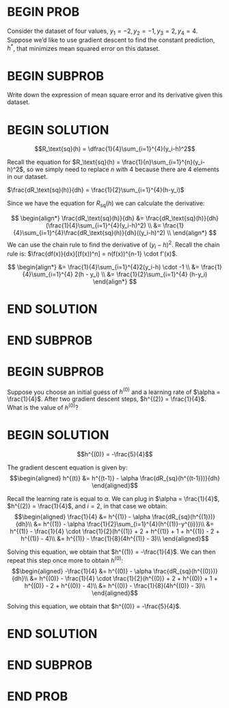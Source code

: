 # BEGIN PROB

Consider the dataset of four values, $y_1 = -2, y_2 = -1, y_3 = 2, y_4 = 4$. Suppose we’d like to use gradient descent to find the constant prediction, $h^*$, that minimizes mean squared error on this dataset.

# BEGIN SUBPROB

Write down the expression of mean square error and its derivative given this dataset.

# BEGIN SOLUTION

$$R_\text{sq}(h) = \dfrac{1}{4}\sum_{i=1}^{4}(y_i-h)^2$$

Recall the equation for $R_\text{sq}(h) = \frac{1}{n}\sum_{i=1}^{n}(y_i-h)^2$, so we simply need to replace $n$ with $4$ because there are $4$ elements in our dataset.

$\frac{dR_\text{sq}(h)}{dh} = \frac{1}{2}\sum_{i=1}^{4}(h-y_i)$

Since we have the equation for $R_\text{sq}(h)$ we can calculate the derivative:

$$
\begin{align*}
\frac{dR_\text{sq}(h)}{dh} &= \frac{dR_\text{sq}(h)}{dh}(\frac{1}{4}\sum_{i=1}^{4}(y_i-h)^2) \\
&= \frac{1}{4}\sum_{i=1}^{4}\frac{dR_\text{sq}(h)}{dh}((y_i-h)^2) \\
\end{align*}
$$
We can use the chain rule to find the derivative of $(y_i-h)^2$.
Recall the chain rule is: $\frac{df(x)}{dx}[(f(x))^n] = n(f(x))^{n-1} \cdot f'(x)$.

$$
\begin{align*}
&= \frac{1}{4}\sum_{i=1}^{4}2(y_i-h) \cdot -1 \\
&= \frac{1}{4}\sum_{i=1}^{4} 2(h - y_i) \\
&= \frac{1}{2}\sum_{i=1}^{4} (h-y_i)
\end{align*}
$$

# END SOLUTION

# END SUBPROB

# BEGIN SUBPROB

Suppose you choose an initial guess of $h^{(0)}$ and a learning rate of $\alpha = \frac{1}{4}$. After two gradient descent steps, $h^{(2)} = \frac{1}{4}$. What is the value of $h^{(0)}$?

# BEGIN SOLUTION

$$h^{(0)} = -\frac{5}{4}$$

The gradient descent equation is given by: 
$$\begin{aligned}
    h^{(t)} &= h^{(t-1)} - \alpha \frac{dR_{sq}(h^{(t-1)})}{dh}
\end{aligned}$$ 

Recall the learning rate is equal to $\alpha$. We can plug in $\alpha = \frac{1}{4}$, $h^{(2)} = \frac{1}{4}$, and $i=2$,
in that case we obtain: 
$$\begin{aligned}
    \frac{1}{4} &= h^{(1)} - \alpha \frac{dR_{sq}(h^{(1)})}{dh}\\
    &= h^{(1)} - \alpha \frac{1}{2}\sum_{i=1}^{4}(h^{(1)}-y^{(i)})\\
    &= h^{(1)} - \frac{1}{4} \cdot \frac{1}{2}(h^{(1)} + 2 + h^{(1)} + 1 + h^{(1)} - 2 + h^{(1)} - 4)\\
    &= h^{(1)} - \frac{1}{8}(4h^{(1)} - 3)\\
\end{aligned}$$ 

Solving this equation, we obtain that $h^{(1)} = -\frac{1}{4}$. We can then repeat this step once more to obtain
$h^{(0)}$: 
$$\begin{aligned}
    -\frac{1}{4} &= h^{(0)} - \alpha \frac{dR_{sq}(h^{(0)})}{dh}\\
    &= h^{(0)} - \frac{1}{4} \cdot \frac{1}{2}(h^{(0)} + 2 + h^{(0)} + 1 + h^{(0)} - 2 + h^{(0)} - 4)\\
    &= h^{(0)} - \frac{1}{8}(4h^{(0)} - 3)\\
\end{aligned}$$ 

Solving this equation, we obtain that $h^{(0)} = -\frac{5}{4}$.

# END SOLUTION

# END SUBPROB

# END PROB
